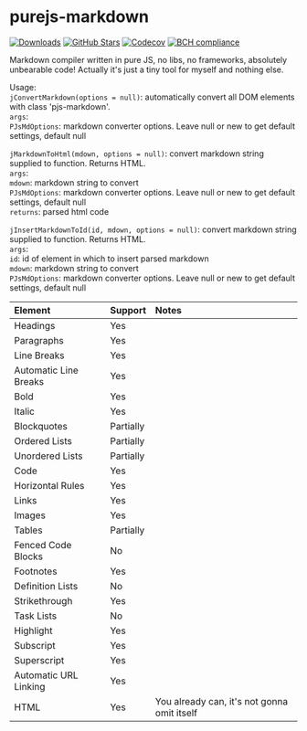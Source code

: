 # purejs-markdown
[![Downloads](https://img.shields.io/github/downloads/al1-ce/purejs-markdown/total.svg)](https://github.com/al1-ce/purejs-markdown/releases)
[![GitHub Stars](https://img.shields.io/github/stars/al1-ce/purejs-markdown.svg)](https://github.com/al1-ce/purejs-markdown/stargazers)
[![Codecov](https://codecov.io/gh/al1-ce/purejs-markdown/branch/master/graph/badge.svg)](https://codecov.io/gh/al1-ce/purejs-markdown)
[![BCH compliance](https://bettercodehub.com/edge/badge/al1-ce/purejs-markdown?branch=master)](https://bettercodehub.com/)


Markdown compiler written in pure JS, no libs, no frameworks, absolutely unbearable code!
Actually it's just a tiny tool for myself and nothing else.

Usage: \
`jConvertMarkdown(options = null)`: automatically convert all DOM elements with class 'pjs-markdown'. \
    `args`: \
    `PJsMdOptions`: markdown converter options. Leave null or new to get default settings, default null

`jMarkdownToHtml(mdown, options = null)`: convert markdown string supplied to function. Returns HTML.  \
    `args`: \
    `mdown`: markdown string to convert \
    `PJsMdOptions`: markdown converter options. Leave null or new to get default settings, default null \
    `returns`: parsed html code

`jInsertMarkdownToId(id, mdown, options = null)`: convert markdown string supplied to function. Returns HTML.  \
    `args`: \
    `id`: id of element in which to insert parsed markdown \
    `mdown`: markdown string to convert \
    `PJsMdOptions`: markdown converter options. Leave null or new to get default settings, default null
    


| Element                   | Support   | Notes                             |
|:------------------------- |:--------- |:--------------------------------- |
| Headings                  |   Yes     |                                   |
| Paragraphs                |   Yes	    |                                   |
| Line Breaks	            |   Yes	    |       |
| Automatic Line Breaks	    |   Yes	    |       |
| Bold	                    |   Yes	    |                                   |
| Italic	                |   Yes	    |                                   |
| Blockquotes	            |   Partially	    |                                   |
| Ordered Lists	            |   Partially	    |                                    |
| Unordered Lists	        |   Partially	    |                                   |
| Code	                    |   Yes	    |                                   |
| Horizontal Rules	        |   Yes	    |                                   |
| Links	                    |   Yes	    |                                   |
| Images	                |   Yes	    |                                   |
| Tables	                |   Partially	    |                                   |
| Fenced Code Blocks	    |   No	    |                                   |
| Footnotes	                |   Yes	    |                                   |
| Definition Lists	        |   No	    |                                   |
| Strikethrough	            |   Yes	    |                                   |
| Task Lists	            |   No	    |                                   |
| Highlight	                |   Yes	    |                                   |
| Subscript	                |   Yes	    |                                   |
| Superscript	            |   Yes	    |                                   |
| Automatic URL Linking	    |   Yes      |                                   |
| HTML	                    |   Yes	    | You already can, it's not gonna omit itself |
